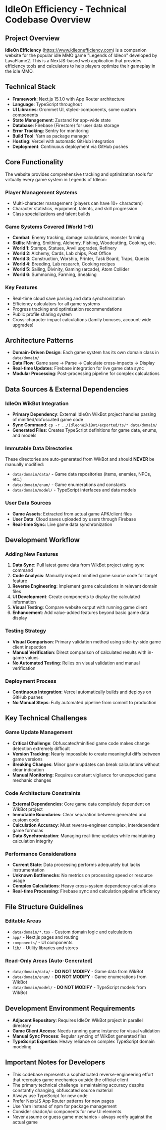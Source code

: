 # IdleOn Efficiency - Technical Codebase Overview

## **Project Overview**
**IdleOn Efficiency** (https://www.idleonefficiency.com) is a companion website for the popular idle MMO game "Legends of Idleon" developed by LavaFlame2. This is a NextJS-based web application that provides efficiency tools and calculators to help players optimize their gameplay in the idle MMO.

## **Technical Stack**
- **Framework**: Next.js 15.1.0 with App Router architecture
- **Language**: TypeScript throughout
- **UI Libraries**: Grommet UI, styled-components, some custom components
- **State Management**: Zustand for app-wide state
- **Database**: Firebase (Firestore) for user data storage
- **Error Tracking**: Sentry for monitoring
- **Build Tool**: Yarn as package manager
- **Hosting**: Vercel with automatic GitHub integration
- **Deployment**: Continuous deployment via GitHub pushes

## **Core Functionality**
The website provides comprehensive tracking and optimization tools for virtually every game system in Legends of Idleon:

### **Player Management Systems**
- Multi-character management (players can have 10+ characters)
- Character statistics, equipment, talents, and skill progression
- Class specializations and talent builds

### **Game Systems Covered (World 1-6)**
- **Combat**: Enemy tracking, damage calculations, monster farming
- **Skills**: Mining, Smithing, Alchemy, Fishing, Woodcutting, Cooking, etc.
- **World 1**: Stamps, Statues, Anvil upgrades, Refinery
- **World 2**: Alchemy, Cards, Lab chips, Post Office
- **World 3**: Construction, Worship, Printer, Task Board, Traps, Quests
- **World 4**: Breeding, Lab research, Cooking recipes
- **World 5**: Sailing, Divinity, Gaming (arcade), Atom Collider
- **World 6**: Summoning, Farming, Sneaking

### **Key Features**
- Real-time cloud save parsing and data synchronization
- Efficiency calculators for all game systems
- Progress tracking and optimization recommendations
- Public profile sharing system
- Cross-character impact calculations (family bonuses, account-wide upgrades)

## **Architecture Patterns**
- **Domain-Driven Design**: Each game system has its own domain class in `data/domain/`
- **Data Flow**: Game save → Parse → Calculate cross-impacts → Display
- **Real-time Updates**: Firebase integration for live game data sync
- **Modular Processing**: Post-processing pipeline for complex calculations

## **Data Sources & External Dependencies**

### **IdleOn WikBot Integration**
- **Primary Dependency**: External IdleOn WikBot project handles parsing of minified/obfuscated game code
- **Sync Command**: `cp -r ../IdleonWikiBot/exported/ts/* data/domain/`
- **Generated Files**: Creates TypeScript definitions for game data, enums, and models

### **Immutable Data Directories**
These directories are auto-generated from WikBot and should **NEVER** be manually modified:
- `data/domain/data/` - Game data repositories (items, enemies, NPCs, etc.)
- `data/domain/enum/` - Game enumerations and constants  
- `data/domain/model/` - TypeScript interfaces and data models

### **User Data Sources**
- **Game Assets**: Extracted from actual game APK/client files
- **User Data**: Cloud saves uploaded by users through Firebase
- **Real-time Sync**: Live game data synchronization

## **Development Workflow**

### **Adding New Features**
1. **Data Sync**: Pull latest game data from WikBot project using sync command
2. **Code Analysis**: Manually inspect minified game source code for target feature
3. **Reverse Engineering**: Implement game calculations in relevant domain files
4. **UI Development**: Create components to display the calculated information
5. **Visual Testing**: Compare website output with running game client
6. **Enhancement**: Add value-added features beyond basic game data display

### **Testing Strategy**
- **Visual Comparison**: Primary validation method using side-by-side game client inspection
- **Manual Verification**: Direct comparison of calculated results with in-game values
- **No Automated Testing**: Relies on visual validation and manual verification

### **Deployment Process**
- **Continuous Integration**: Vercel automatically builds and deploys on GitHub pushes
- **No Manual Steps**: Fully automated pipeline from commit to production

## **Key Technical Challenges**

### **Game Update Management**
- **Critical Challenge**: Obfuscated/minified game code makes change detection extremely difficult
- **Version Tracking**: Nearly impossible to create meaningful diffs between game versions
- **Breaking Changes**: Minor game updates can break calculations without clear indication
- **Manual Monitoring**: Requires constant vigilance for unexpected game mechanic changes

### **Code Architecture Constraints**
- **External Dependencies**: Core game data completely dependent on WikBot project
- **Immutable Boundaries**: Clear separation between generated and custom code
- **Calculation Accuracy**: Must reverse-engineer complex, interdependent game formulas
- **Data Synchronization**: Managing real-time updates while maintaining calculation integrity

### **Performance Considerations**
- **Current State**: Data processing performs adequately but lacks instrumentation
- **Unknown Bottlenecks**: No metrics on processing speed or resource usage
- **Complex Calculations**: Heavy cross-system dependency calculations
- **Real-time Processing**: Firebase sync and calculation pipeline efficiency

## **File Structure Guidelines**

### **Editable Areas**
- `data/domain/*.tsx` - Custom domain logic and calculations
- `app/` - Next.js pages and routing
- `components/` - UI components
- `lib/` - Utility libraries and stores

### **Read-Only Areas (Auto-Generated)**
- `data/domain/data/` - **DO NOT MODIFY** - Game data from WikBot
- `data/domain/enum/` - **DO NOT MODIFY** - Game enumerations from WikBot  
- `data/domain/model/` - **DO NOT MODIFY** - TypeScript models from WikBot

## **Development Environment Requirements**
- **Adjacent Repository**: Requires IdleOn WikBot project in parallel directory
- **Game Client Access**: Needs running game instance for visual validation
- **Manual Sync Process**: Regular syncing of WikBot generated files
- **TypeScript Expertise**: Heavy reliance on complex TypeScript domain modeling

## **Important Notes for Developers**
- This codebase represents a sophisticated reverse-engineering effort that recreates game mechanics outside the official client
- The primary technical challenge is maintaining accuracy despite constantly changing, obfuscated source material
- Always use TypeScript for new code
- Prefer NextJS App Router patterns for new pages
- Use Yarn instead of npm for package management
- Consider shadcn/ui components for new UI elements
- Never assume or guess game mechanics - always verify against the actual game 